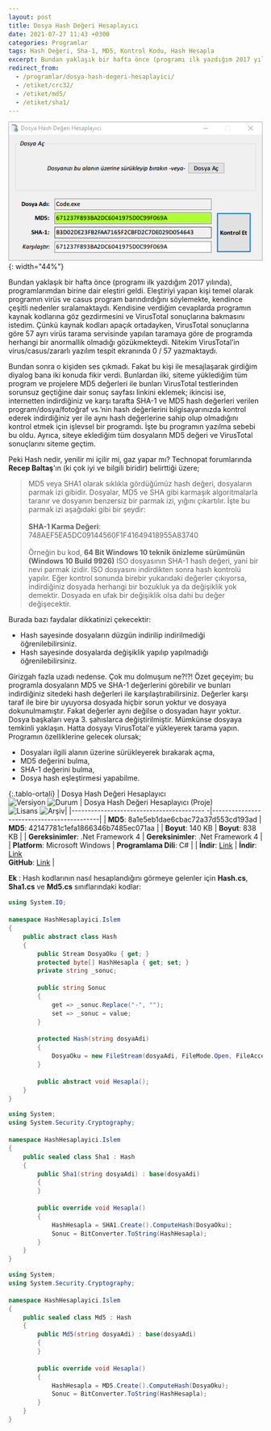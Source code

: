 ```yaml
---
layout: post
title: Dosya Hash Değeri Hesaplayıcı
date: 2021-07-27 11:43 +0300
categories: Programlar
tags: Hash Değeri, Sha-1, MD5, Kontrol Kodu, Hash Hesapla
excerpt: Bundan yaklaşık bir hafta önce (programı ilk yazdığım 2017 yılında), programlarımdan birine dair eleştiri geldi. Eleştiriyi yapan kişi temel olarak programın virüs ve casus program barındırdığını söylemekte, kendince çeşitli nedenler sıralamaktaydı. Kendisine verdiğim cevaplarda programın kaynak kodlarına göz gezdirmesini ve VirusTotal sonuçlarına bakmasını istedim...
redirect_from:
  - /programlar/dosya-hash-degeri-hesaplayici/
  - /etiket/crc32/
  - /etiket/md5/
  - /etiket/sha1/
---
```

![dosya-hash-hesaplayici](/images/programlar/dosya-hash-hesaplayici.png){: width="44%"}

Bundan yaklaşık bir hafta önce (programı ilk yazdığım 2017 yılında), programlarımdan birine dair eleştiri geldi. Eleştiriyi yapan kişi temel olarak programın virüs ve casus program barındırdığını söylemekte, kendince çeşitli nedenler sıralamaktaydı. Kendisine verdiğim cevaplarda programın kaynak kodlarına göz gezdirmesini ve VirusTotal sonuçlarına bakmasını istedim. Çünkü kaynak kodları apaçık ortadayken, VirusTotal sonuçlarına göre 57 ayrı virüs tarama servisinde yapılan taramaya göre de programda herhangi bir anormallik olmadığı gözükmekteydi. Nitekim VirusTotal’in virus/casus/zararlı yazılım tespit ekranında 0 / 57 yazmaktaydı.

Bundan sonra o kişiden ses çıkmadı. Fakat bu kişi ile mesajlaşarak girdiğim diyalog bana iki konuda fikir verdi. Bunlardan ilki, siteme yüklediğim tüm program ve projelere MD5 değerleri ile bunları VirusTotal testlerinden sorunsuz geçtiğine dair sonuç sayfası linkini eklemek; ikincisi ise, internetten indirdiğiniz ve karşı tarafta SHA-1 ve MD5 hash değerleri verilen program/dosya/fotoğraf vs.’nin hash değerlerini bilgisayarınızda kontrol ederek indirdiğiniz yer ile aynı hash değerlerine sahip olup olmadığını kontrol etmek için işlevsel bir programdı. İşte bu programın yazılma sebebi bu oldu. Ayrıca, siteye eklediğim tüm dosyaların MD5 değeri ve VirusTotal sonuçlarını siteme geçtim.

Peki Hash nedir, yenilir mi içilir mi, gaz yapar mı? Technopat forumlarında **Recep Baltaş**'ın (ki çok iyi ve bilgili biridir) belirttiği üzere;

> MD5 veya SHA1 olarak sıklıkla gördüğümüz hash değeri, dosyaların parmak izi gibidir. Dosyalar, MD5 ve SHA gibi karmaşık algoritmalarla taranır ve dosyanın benzersiz bir parmak izi, yığını çıkartılır. İşte bu parmak izi aşağıdaki gibi bir şeydir: <br><br> **SHA-1 Karma Değeri**: 748AEF5EA5DC09144560F1F41649418955A83740 <br><br> Örneğin bu kod, **64 Bit Windows 10 teknik önizleme sürümünün (Windows 10 Build 9926)** ISO dosyasının SHA-1 hash değeri, yani bir nevi parmak izidir. ISO dosyasını indirdikten sonra hash kontrolü yapılır. Eğer kontrol sonunda birebir yukarıdaki değerler çıkıyorsa, indirdiğiniz dosyada herhangi bir bozukluk ya da değişiklik yok demektir. Dosyada en ufak bir değişiklik olsa dahi bu değer değişecektir.

Burada bazı faydalar dikkatinizi çekecektir:
- Hash sayesinde dosyaların düzgün indirilip indirilmediği öğrenilebilirsiniz.
- Hash sayesinde dosyalarda değişiklik yapılıp yapılmadığı öğrenilebilirsiniz.

Girizgah fazla uzadı nedense. Çok mu dolmuşum ne?!?! Özet geçeyim; bu programla dosyaların MD5 ve SHA-1 değerlerini görebilir ve bunları indirdiğiniz sitedeki hash değerleri ile karşılaştırabilirsiniz. Değerler karşı taraf ile bire bir uyuyorsa dosyada hiçbir sorun yoktur ve dosyaya dokunulmamıştır. Fakat değerler aynı değilse o dosyadan hayır yoktur. Dosya başkaları veya 3. şahıslarca değiştirilmiştir. Mümkünse dosyaya temkinli yaklaşın. Hatta dosyayı VirusTotal'e yükleyerek tarama yapın. Programın özelliklerine gelecek olursak;

* Dosyaları ilgili alanın üzerine sürükleyerek bırakarak açma,
* MD5 değerini bulma,
* SHA-1 değerini bulma,
* Dosya hash eşleştirmesi yapabilme.

{:.tablo-ortali}
| Dosya Hash Değeri Hesaplayıcı <br>![Versiyon](https://img.shields.io/badge/Versiyon-1.12-blueviolet.svg?style=flat) ![Durum](https://img.shields.io/badge/Durum-Çalışıyor-success.svg?style=flat) | Dosya Hash Değeri Hesaplayıcı (Proje)<br>![Lisans](https://img.shields.io/badge/Lisans-MIT-blue.svg?style=flat) ![Arşiv](https://img.shields.io/badge/Arşiv-orange.svg?style=flat)|
|----------------------------------------- -|-------------------------------------------|
| **MD5**: 8a1e5eb1dae6cbac72a37d553cd193ad | **MD5**: 42147781c1efa1866346b7485ec071aa | 
| **Boyut**: 140 KB                       | **Boyut**: 838 KB                         |
| **Gereksinimler**: .Net Framework 4     | **Gereksinimler**: .Net Framework 4     |
| **Platform**: Microsoft Windows           | **Programlama Dili**: C#                  |
| **İndir**: [Link](https://www.dropbox.com/s/qm72jn7xtsd2hxw/dosya-hash-degeri-hesaplayici.zip?dl=1) | **İndir**: [Link](https://www.dropbox.com/s/ycsfp8q8ad20ind/dosya-hash-degeri-hesaplayici-proje.zip?dl=1) <br> **GitHub**: [Link](https://github.com/Umut-D/Dosya-Hash-Hesaplayici)  |

**Ek** : Hash kodlarının nasıl hesaplandığını görmeye gelenler için **Hash.cs**, **Sha1.cs** ve **Md5.cs** sınıflarındaki kodlar:

```csharp
using System.IO;

namespace HashHesaplayici.Islem
{
    public abstract class Hash
    {
        public Stream DosyaOku { get; }
        protected byte[] HashHesapla { get; set; }
        private string _sonuc;

        public string Sonuc
        {
            get => _sonuc.Replace("-", "");
            set => _sonuc = value;
        }

        protected Hash(string dosyaAdi)
        {
            DosyaOku = new FileStream(dosyaAdi, FileMode.Open, FileAccess.Read);
        }

        public abstract void Hesapla();
    }
}
```
<div id="ara"></div>

```csharp
using System;
using System.Security.Cryptography;

namespace HashHesaplayici.Islem
{
    public sealed class Sha1 : Hash
    {
        public Sha1(string dosyaAdi) : base(dosyaAdi)
        {
        }

        public override void Hesapla()
        {
            HashHesapla = SHA1.Create().ComputeHash(DosyaOku);
            Sonuc = BitConverter.ToString(HashHesapla);
        }
    }
}
```
<div id="ara"></div>

```csharp
using System;
using System.Security.Cryptography;

namespace HashHesaplayici.Islem
{
    public sealed class Md5 : Hash
    {
        public Md5(string dosyaAdi) : base(dosyaAdi)
        {
        }

        public override void Hesapla()
        {
            HashHesapla = MD5.Create().ComputeHash(DosyaOku);
            Sonuc = BitConverter.ToString(HashHesapla);
        }
    }
}
```